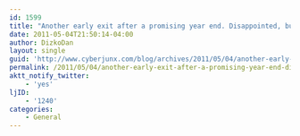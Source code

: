 ```yaml
---
id: 1599
title: "Another early exit after a promising year end. Disappointed, but theres always next year. Lets go caps!"
date: 2011-05-04T21:50:14-04:00
author: DizkoDan
layout: single
guid: 'http://www.cyberjunx.com/blog/archives/2011/05/04/another-early-exit-after-a-promising-year-end-disappointed-but-theres-always-next-year-lets-go-caps/'
permalink: /2011/05/04/another-early-exit-after-a-promising-year-end-disappointed-but-theres-always-next-year-lets-go-caps/
aktt_notify_twitter:
    - 'yes'
ljID:
    - '1240'
categories:
    - General
---
```


<div class="posterous_autopost"></div>